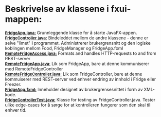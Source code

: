 **Beskrivelse av klassene i fxui-mappen:**
=
<u><font size="2">**FridgeApp.java:**</font></u> Grunnleggende klasse for å starte JavaFX-appen.    
<u><font size="2">**FridgeController.java:**</font></u> Bindeleddet mellom de andre klassene - denne er selve "limet" i programmet. Administrerer brukergrensnitt og den logiske koblingen mellom Food, FridgeManager og FridgeApp.fxml    
<u><font size="2">**RemoteFridgeAccess.java:**</font></u> Formats and handles HTTP-requests to and from REST-server    
<u><font size="2">**RemoteFridgeApp.java:**</font></u> Lik som FridgeApp, bare at denne kommuniserer med RemoteFridgeController     
<u><font size="2">**RemoteFridgeController.java:**</font></u> Lik som FridgeController, bare at denne kommuiserer med REST-server ved enhver endring av innhold i Fridge eller Freezer.     
<u><font size="2">**FridgeApp.fxml:**</font></u> Inneholder designet av brukergrensesnittet i form av XML-kode.     
<u><font size="2">**FridgeControllerTest.java:**</font></u> Klasse for testing av FridgeController.java. Tester ulike edge-cases for å sørge for at kontrolleren fungerer som den skal til enhver tid.     

